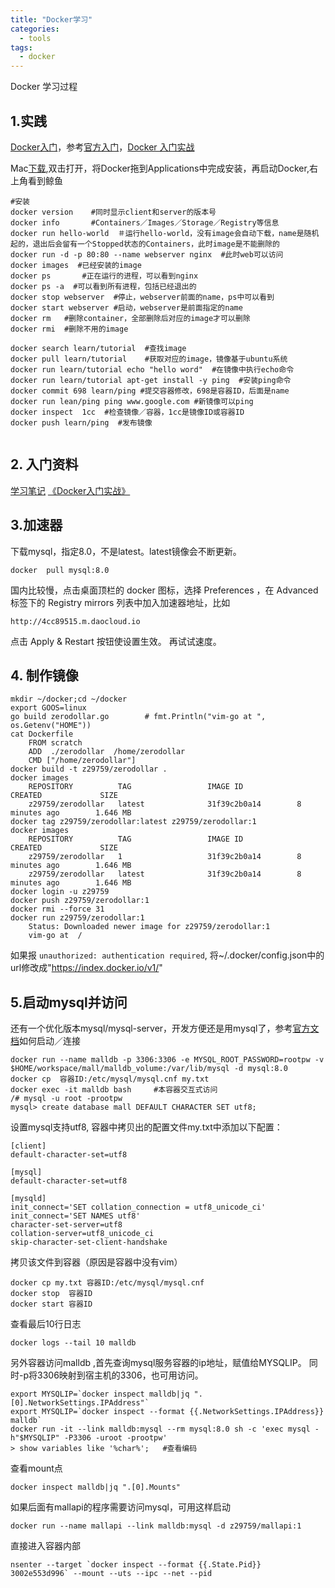 ```yaml
---
title: "Docker学习"
categories:
  - tools
tags:
  - docker
---
```

Docker 学习过程

## 1.实践

[Docker入门](http://www.docker.org.cn/book/docker/what-is-docker-16.html)，参考[官方入门](https://docs.docker.com/engine/getstarted/step_one/)，[Docker 入门实战](http://yuedu.baidu.com/ebook/d817967416fc700abb68fca1?pn=1&rf=http%3A%2F%2Fdockone.io%2Farticle%2F233)

Mac[下载](https://download.docker.com/mac/stable/Docker.dmg),双击打开，将Docker拖到Applications中完成安装，再启动Docker,右上角看到鲸鱼

```
#安装
docker version    #同时显示client和server的版本号
docker info       #Containers／Images／Storage／Registry等信息
docker run hello-world  ＃运行hello-world，没有image会自动下载，name是随机起的，退出后会留有一个Stopped状态的Containers，此时image是不能删除的
docker run -d -p 80:80 --name webserver nginx  #此时web可以访问
docker images  #已经安装的image
docker ps       #正在运行的进程，可以看到nginx
docker ps -a  #可以看到所有进程，包括已经退出的
docker stop webserver  #停止，webserver前面的name，ps中可以看到
docker start webserver #启动，webserver是前面指定的name
docker rm   #删除container，全部删除后对应的image才可以删除
docker rmi  #删除不用的image

docker search learn/tutorial  #查找image
docker pull learn/tutorial    #获取对应的image，镜像基于ubuntu系统
docker run learn/tutorial echo "hello word"  #在镜像中执行echo命令
docker run learn/tutorial apt-get install -y ping  #安装ping命令
docker commit 698 learn/ping #提交容器修改，698是容器ID，后面是name
docker run lean/ping ping www.google.com #新镜像可以ping
docker inspect  1cc  #检查镜像／容器，1cc是镜像ID或容器ID
docker push learn/ping  #发布镜像


```
## 2. 入门资料 
[学习笔记](http://www.open-open.com/lib/view/open1423703640748.html) 
[《Docker入门实战》](http://yuedu.baidu.com/ebook/d817967416fc700abb68fca1?pn=1&rf=http%3A%2F%2Fdockone.io%2Farticle%2F233)

## 3.加速器
下载mysql，指定8.0，不是latest。latest镜像会不断更新。
```
docker  pull mysql:8.0
```
国内比较慢，点击桌面顶栏的 docker 图标，选择 Preferences ，在 Advanced 标签下的 Registry mirrors 列表中加入加速器地址，比如
```
http://4cc89515.m.daocloud.io
```
点击 Apply & Restart 按钮使设置生效。 再试试速度。
## 4. 制作镜像

```
mkdir ~/docker;cd ~/docker
export GOOS=linux
go build zerodollar.go        # fmt.Println("vim-go at ", os.Getenv("HOME"))
cat Dockerfile
    FROM scratch
    ADD  ./zerodollar  /home/zerodollar
    CMD ["/home/zerodollar"]
docker build -t z29759/zerodollar .
docker images
    REPOSITORY          TAG                 IMAGE ID            CREATED             SIZE
    z29759/zerodollar   latest              31f39c2b0a14        8 minutes ago        1.646 MB
docker tag z29759/zerodollar:latest z29759/zerodollar:1
docker images
    REPOSITORY          TAG                 IMAGE ID            CREATED             SIZE
    z29759/zerodollar   1                   31f39c2b0a14        8 minutes ago        1.646 MB
    z29759/zerodollar   latest              31f39c2b0a14        8 minutes ago        1.646 MB
docker login -u z29759
docker push z29759/zerodollar:1
docker rmi --force 31
docker run z29759/zerodollar:1
    Status: Downloaded newer image for z29759/zerodollar:1
    vim-go at  /
```
如果报 `unauthorized: authentication required`, 将~/.docker/config.json中的url修改成"https://index.docker.io/v1/"

##  5.启动mysql并访问
还有一个优化版本mysql/mysql-server，开发方便还是用mysql了，参考[官方文档](https://hub.docker.com/_/mysql/)如何启动／连接
```
docker run --name malldb -p 3306:3306 -e MYSQL_ROOT_PASSWORD=rootpw -v $HOME/workspace/mall/malldb_volume:/var/lib/mysql -d mysql:8.0 
docker cp  容器ID:/etc/mysql/mysql.cnf my.txt
docker exec -it malldb bash     #本容器交互式访问
/# mysql -u root -prootpw               
mysql> create database mall DEFAULT CHARACTER SET utf8;
```
设置mysql支持utf8, 容器中拷贝出的配置文件my.txt中添加以下配置：
```
[client]
default-character-set=utf8

[mysql]
default-character-set=utf8

[mysqld]
init_connect='SET collation_connection = utf8_unicode_ci'
init_connect='SET NAMES utf8'
character-set-server=utf8
collation-server=utf8_unicode_ci
skip-character-set-client-handshake
```
拷贝该文件到容器（原因是容器中没有vim）
```
docker cp my.txt 容器ID:/etc/mysql/mysql.cnf
docker stop  容器ID
docker start 容器ID
```
查看最后10行日志
```
docker logs --tail 10 malldb            
```
另外容器访问malldb ,首先查询mysql服务容器的ip地址，赋值给MYSQLIP。 同时-p将3306映射到宿主机的3306，也可用访问。
```
export MYSQLIP=`docker inspect malldb|jq ".[0].NetworkSettings.IPAddress"`
export MYSQLIP=`docker inspect --format {{.NetworkSettings.IPAddress}} malldb`
docker run -it --link malldb:mysql --rm mysql:8.0 sh -c 'exec mysql -h"$MYSQLIP" -P3306 -uroot -prootpw'    
> show variables like '%char%';   #查看编码
```
查看mount点
```
docker inspect malldb|jq ".[0].Mounts"
```
如果后面有mallapi的程序需要访问mysql，可用这样启动
```
docker run --name mallapi --link malldb:mysql -d z29759/mallapi:1   
```
直接进入容器内部
```
nsenter --target `docker inspect --format {{.State.Pid}}  3002e553d996` --mount --uts --ipc --net --pid
```







